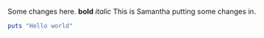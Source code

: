 Some changes here.
**bold**
*italic*
This is Samantha putting some changes in.
```Ruby
puts "Hello world"
```
